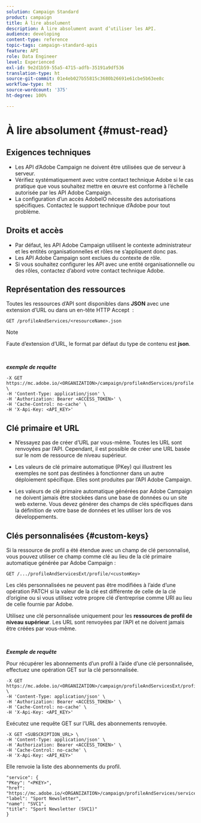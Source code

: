 ```yaml
---
solution: Campaign Standard
product: campaign
title: À lire absolument
description: À lire absolument avant d’utiliser les API.
audience: developing
content-type: reference
topic-tags: campaign-standard-apis
feature: API
role: Data Engineer
level: Experienced
exl-id: 9e2d1b59-55a5-4715-adfb-35191a9df536
translation-type: ht
source-git-commit: 01e4eb027b55815c3680b26691e61cbe5b63ee8c
workflow-type: ht
source-wordcount: '375'
ht-degree: 100%

---
```


# À lire absolument {#must-read}

## Exigences techniques

* Les API d’Adobe Campaign ne doivent être utilisées que de serveur à serveur.
* Vérifiez systématiquement avec votre contact technique Adobe si le cas pratique que vous souhaitez mettre en œuvre est conforme à l’échelle autorisée par les API Adobe Campaign.
* La configuration d’un accès AdobeIO nécessite des autorisations spécifiques. Contactez le support technique d’Adobe pour tout problème.

## Droits et accès

* Par défaut, les API Adobe Campaign utilisent le contexte administrateur et les entités organisationnelles et rôles ne s’appliquent donc pas.
* Les API Adobe Campaign sont exclues du contexte de rôle.
* Si vous souhaitez configurer les API avec une entité organisationnelle ou des rôles, contactez d’abord votre contact technique Adobe.

## Représentation des ressources

Toutes les ressources d’API sont disponibles dans **JSON** avec une extension d’URL ou dans un en-tête HTTP Accept  :

`GET /profileAndServices/<resourceName>.json`

>[!NOTE]
>
>Faute d’extension d’URL, le format par défaut du type de contenu est **json**.

<br/>

***exemple de requête***

```
-X GET https://mc.adobe.io/<ORGANIZATION>/campaign/profileAndServices/profile.json \
-H 'Content-Type: application/json' \
-H 'Authorization: Bearer <ACCESS_TOKEN>' \
-H 'Cache-Control: no-cache' \
-H 'X-Api-Key: <API_KEY>'
```

## Clé primaire et URL

* N’essayez pas de créer d’URL par vous-même. Toutes les URL sont renvoyées par l’API. Cependant, il est possible de créer une URL basée sur le nom de ressource de niveau supérieur.

* Les valeurs de clé primaire automatique (PKey) qui illustrent les exemples ne sont pas destinées à fonctionner dans un autre déploiement spécifique. Elles sont produites par l’API Adobe Campaign.

* Les valeurs de clé primaire automatique générées par Adobe Campaign ne doivent jamais être stockées dans une base de données ou un site web externe. Vous devez générer des champs de clés spécifiques dans la définition de votre base de données et les utiliser lors de vos développements.

## Clés personnalisées {#custom-keys}

Si la ressource de profil a été étendue avec un champ de clé personnalisé, vous pouvez utiliser ce champ comme clé au lieu de la clé primaire automatique générée par Adobe Campaign :

`GET /.../profileAndServicesExt/profile/<customKey>`

Les clés personnalisées ne peuvent pas être modifiées à l’aide d’une opération PATCH si la valeur de la clé est différente de celle de la clé d’origine ou si vous utilisez votre propre clé d’entreprise comme URI au lieu de celle fournie par Adobe.

Utilisez une clé personnalisée uniquement pour les **ressources de profil de niveau supérieur**. Les URL sont renvoyées par l’API et ne doivent jamais être créées par vous-même.

<br/>

***Exemple de requête***

Pour récupérer les abonnements d’un profil à l’aide d’une clé personnalisée, effectuez une opération GET sur la clé personnalisée.

```
-X GET https://mc.adobe.io/<ORGANIZATION>/campaign/profileAndServicesExt/profile/<customKey> \
-H 'Content-Type: application/json' \
-H 'Authorization: Bearer <ACCESS_TOKEN>' \
-H 'Cache-Control: no-cache' \
-H 'X-Api-Key: <API_KEY>'
```

Exécutez une requête GET sur l’URL des abonnements renvoyée.

```
-X GET <SUBSCRIPTION_URL> \
-H 'Content-Type: application/json' \
-H 'Authorization: Bearer <ACCESS_TOKEN>' \
-H 'Cache-Control: no-cache' \
-H 'X-Api-Key: <API_KEY>'
```

Elle renvoie la liste des abonnements du profil.

```
"service": {
"PKey": "<PKEY>",
"href": "https://mc.adobe.io/<ORGANIZATION>/campaign/profileAndServices/service/<PKEY>",
"label": "Sport Newsletter",
"name": "SVC1",
"title": "Sport Newsletter (SVC1)"
}
```

